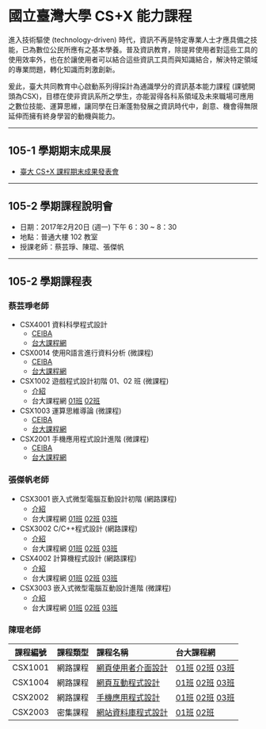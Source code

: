 # 國立臺灣大學 CS+X 能力課程

進入技術驅使 (technology-driven) 時代，資訊不再是特定專業人士才應具備之技能，已為數位公民所應有之基本學養。普及資訊教育，除提昇使用者對這些工具的使用效率外，也在於讓使用者可以結合這些資訊工具而與知識結合，解決特定領域的專業問題，轉化知識而刺激創新。

爰此，臺大共同教育中心啟動系列得採計為通識學分的資訊基本能力課程 \(課號開頭為CSX\)，目標在使非資訊系所之學生，亦能習得各科系領域及未來職場可應用之數位技能、運算思維，讓同學在日漸蓬勃發展之資訊時代中，創意、機會得無限延伸而擁有終身學習的動機與能力。

---

## 105-1 學期期末成果展

* [臺大 CS+X 課程期末成果發表會](http://ntu-csx.csie.org/)

---

## 105-2 學期課程說明會

* 日期：2017年2月20日 (週一) 下午 6：30 ~ 8：30
* 地點：普通大樓 102 教室
* 授課老師：蔡芸琤、陳琨、張傑帆

---

## 105-2 學期課程表

### 蔡芸琤老師

* CSX4001 資料科學程式設計
  * [CEIBA][CSX4001C]
  * [台大課程網][CSX4001]
* CSX0014 使用R語言進行資料分析 (微課程)
  * [CEIBA][CSX0014C]
  * [台大課程網][CSX0014]
* CSX1002 遊戲程式設計初階 01、02 班 (微課程)
  * [介紹](CSX1002.md)
  * 台大課程網 [01班][CSX100201] [02班][CSX100202]
* CSX1003 運算思維導論 (微課程)
  * [CEIBA][CSX1003C]
  * [台大課程網][CSX1003]
* CSX2001 手機應用程式設計進階 (微課程)
  * [CEIBA][CSX2001C] 
  * [台大課程網][CSX2001]


[CSX4001C]: https://ceiba.ntu.edu.tw/1052CSX4001_
[CSX4001]: https://nol.ntu.edu.tw/nol/coursesearch/print_table.php?course_id=H03%2004010&class=&dpt_code=H020&ser_no=28187&semester=105-2&lang=CH

[CSX0014C]: https://ceiba.ntu.edu.tw/1052CSX0014_
[CSX0014]: https://nol.ntu.edu.tw/nol/coursesearch/print_table.php?course_id=H03%2001300&class=&dpt_code=H010&ser_no=86273&semester=105-2&lang=CH

[CSX100201]: https://nol.ntu.edu.tw/nol/coursesearch/print_table.php?course_id=H03%2001020&class=01&dpt_code=H020&ser_no=45127&semester=105-2&lang=CH
[CSX100202]: https://nol.ntu.edu.tw/nol/coursesearch/print_table.php?course_id=H03%2001020&class=02&dpt_code=H020&ser_no=86452&semester=105-2&lang=CH

[CSX1003C]: https://ceiba.ntu.edu.tw/1052CSX1003_
[CSX1003]: https://nol.ntu.edu.tw/nol/coursesearch/print_table.php?course_id=H03%2001030&class=&dpt_code=H020&ser_no=72094&semester=105-2&lang=CH

[CSX2001C]: https://ceiba.ntu.edu.tw/1052CSX2001_
[CSX2001]: https://nol.ntu.edu.tw/nol/coursesearch/print_table.php?course_id=H03%2002010&class=&dpt_code=H020&ser_no=46562&semester=105-2&lang=CH


### 張傑帆老師

* CSX3001 嵌入式微型電腦互動設計初階 (網路課程)
  * [介紹](CSX3001.md)
  * 台大課程網 [01班][CSX300101] [02班][CSX300102] [03班][CSX300103]
* CSX3002 C/C++程式設計 (網路課程)
  * [介紹](CSX3002.md)
  * 台大課程網 [01班][CSX300201] [02班][CSX300202] [03班][CSX300203]
* CSX4002 計算機程式設計 (網路課程)
  * [介紹](CSX4002.md)
  * 台大課程網 [01班][CSX400201] [02班][CSX400202] [03班][CSX400203]
* CSX3003 嵌入式微型電腦互動設計進階 (微課程)
  * [介紹](CSX3003.md)
  * 台大課程網 [01班][CSX300301] [02班][CSX300302] [03班][CSX300303]

[CSX300101]: https://nol.ntu.edu.tw/nol/coursesearch/print_table.php?course_id=H03%2003010&class=01&dpt_code=H020&ser_no=82573&semester=105-2&lang=CH
[CSX300102]: https://nol.ntu.edu.tw/nol/coursesearch/print_table.php?course_id=H03%2003010&class=02&dpt_code=H020&ser_no=16237&semester=105-2&lang=CH
[CSX300103]: https://nol.ntu.edu.tw/nol/coursesearch/print_table.php?course_id=H03%2003010&class=03&dpt_code=H020&ser_no=31755&semester=105-2&lang=CH

[CSX300201]: https://nol.ntu.edu.tw/nol/coursesearch/print_table.php?course_id=H03%2003020&class=01&dpt_code=H020&ser_no=38926&semester=105-2&lang=CH
[CSX300202]: https://nol.ntu.edu.tw/nol/coursesearch/print_table.php?course_id=H03%2003020&class=02&dpt_code=H020&ser_no=11984&semester=105-2&lang=CH
[CSX300203]: https://nol.ntu.edu.tw/nol/coursesearch/print_table.php?course_id=H03%2003020&class=03&dpt_code=H020&ser_no=43717&semester=105-2&lang=CH

[CSX400201]: https://nol.ntu.edu.tw/nol/coursesearch/print_table.php?course_id=H03%2004020&class=01&dpt_code=H020&ser_no=60502&semester=105-2&lang=CH
[CSX400202]: https://nol.ntu.edu.tw/nol/coursesearch/print_table.php?course_id=H03%2004020&class=02&dpt_code=H020&ser_no=40177&semester=105-2&lang=CH
[CSX400203]: https://nol.ntu.edu.tw/nol/coursesearch/print_table.php?course_id=H03%2004020&class=03&dpt_code=H020&ser_no=80268&semester=105-2&lang=CH

[CSX300301]: https://nol.ntu.edu.tw/nol/coursesearch/print_table.php?course_id=H03%2003030&class=01&dpt_code=H020&ser_no=57230&semester=105-2&lang=CH
[CSX300302]: https://nol.ntu.edu.tw/nol/coursesearch/print_table.php?course_id=H03%2003030&class=02&dpt_code=H020&ser_no=84073&semester=105-2&lang=CH
[CSX300303]: https://nol.ntu.edu.tw/nol/coursesearch/print_table.php?course_id=H03%2003030&class=03&dpt_code=H020&ser_no=86991&semester=105-2&lang=CH


### 陳琨老師

課程編號 | 課程類型 | 課程名稱 | 台大課程網
:------:|:-------:|:---------|:--------
CSX1001 | 網路課程 |[網頁使用者介面設計](CSX1001.md)| [01班][CSX100101] [02班][CSX100102] [03班][CSX100103]
CSX1004 | 網路課程 |[網頁互動程式設計](CSX1004.md) | [01班][CSX100401] [02班][CSX100402] [03班][CSX100403]
CSX2002 | 網路課程 |[手機應用程式設計](CSX2002.md)| [01班][CSX200201] [02班][CSX200202] [03班][CSX200203]
CSX2003 | 密集課程 |[網站資料庫程式設計](CSX2003.md)| [01班][CSX200301] [02班][CSX200302]

[CSX100101]: https://nol.ntu.edu.tw/nol/coursesearch/print_table.php?course_id=H03%2001010&class=01&dpt_code=H020&ser_no=82451&semester=105-2&lang=CH
[CSX100102]: https://nol.ntu.edu.tw/nol/coursesearch/print_table.php?course_id=H03%2001010&class=02&dpt_code=H020&ser_no=56518&semester=105-2&lang=CH 
[CSX100103]: https://nol.ntu.edu.tw/nol/coursesearch/print_table.php?course_id=H03%2001010&class=03&dpt_code=H020&ser_no=65468&semester=105-2&lang=CH 

[CSX100401]: https://nol.ntu.edu.tw/nol/coursesearch/print_table.php?course_id=H03%2001040&class=01&dpt_code=H020&ser_no=28044&semester=105-2&lang=CH
[CSX100402]: https://nol.ntu.edu.tw/nol/coursesearch/print_table.php?course_id=H03%2001040&class=02&dpt_code=H020&ser_no=81574&semester=105-2&lang=CH
[CSX100403]: https://nol.ntu.edu.tw/nol/coursesearch/print_table.php?course_id=H03%2001040&class=03&dpt_code=H020&ser_no=82615&semester=105-2&lang=CH

[CSX200201]: https://nol.ntu.edu.tw/nol/coursesearch/print_table.php?course_id=H03%2002020&class=01&dpt_code=H020&ser_no=77932&semester=105-2&lang=CH
[CSX200202]: https://nol.ntu.edu.tw/nol/coursesearch/print_table.php?course_id=H03%2002020&class=02&dpt_code=H020&ser_no=78245&semester=105-2&lang=CH
[CSX200203]: https://nol.ntu.edu.tw/nol/coursesearch/print_table.php?course_id=H03%2002020&class=03&dpt_code=H020&ser_no=37112&semester=105-2&lang=CH

[CSX200301]: https://nol.ntu.edu.tw/nol/coursesearch/print_table.php?course_id=H03%2002030&class=01&dpt_code=H020&ser_no=74472&semester=105-2&lang=CH
[CSX200302]: https://nol.ntu.edu.tw/nol/coursesearch/print_table.php?course_id=H03%2002030&class=02&dpt_code=H020&ser_no=34437&semester=105-2&lang=CH










